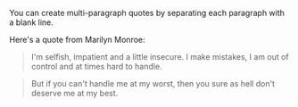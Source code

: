 You can create multi-paragraph quotes by separating each paragraph with a blank line.
<!--break-->Here's a quote from Marilyn Monroe:

> I'm selfish, impatient and a little insecure. I make mistakes, I am out of control and at times hard to handle.

> But if you can't handle me at my worst, then you sure as hell don't deserve me at my best.
